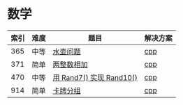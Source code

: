 # 数学

|索引|难度|题目|解决方案|
|----|----|----|--------|
|365|中等|[水壶问题](https://leetcode-cn.com/problems/water-and-jug-problem/)|[cpp](../problem/365_canMeasureWater.md)|
|371|简单|[两整数相加](https://leetcode-cn.com/problems/sum-of-two-integers/)|[cpp](../problem/371_getSum.md)|
|470|中等|[用 Rand7() 实现 Rand10()](https://leetcode-cn.com/problems/implement-rand10-using-rand7/)|[cpp](../problem/470_rand10.md)|
|914|简单|[卡牌分组](https://leetcode-cn.com/problems/x-of-a-kind-in-a-deck-of-cards/)|[cpp](../problem/914_hasGroupsSizeX.md)|
